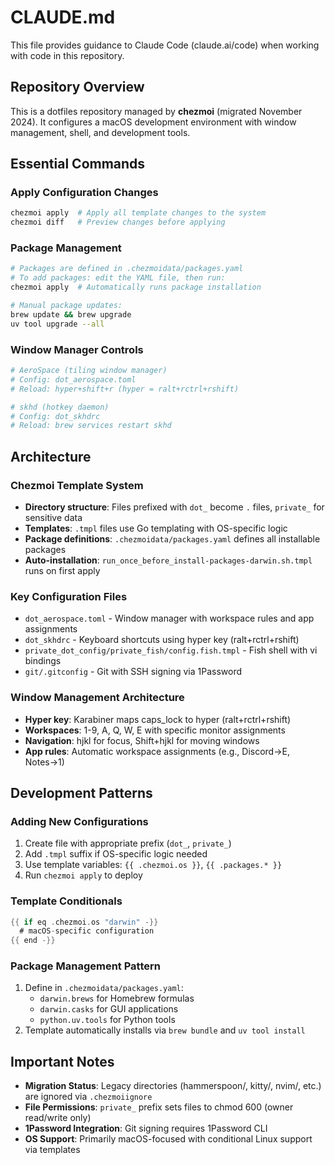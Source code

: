 # CLAUDE.md

This file provides guidance to Claude Code (claude.ai/code) when working with code in this repository.

## Repository Overview

This is a dotfiles repository managed by **chezmoi** (migrated November 2024). It configures a macOS development environment with window management, shell, and development tools.

## Essential Commands

### Apply Configuration Changes
```bash
chezmoi apply  # Apply all template changes to the system
chezmoi diff   # Preview changes before applying
```

### Package Management
```bash
# Packages are defined in .chezmoidata/packages.yaml
# To add packages: edit the YAML file, then run:
chezmoi apply  # Automatically runs package installation

# Manual package updates:
brew update && brew upgrade
uv tool upgrade --all
```

### Window Manager Controls
```bash
# AeroSpace (tiling window manager)
# Config: dot_aerospace.toml
# Reload: hyper+shift+r (hyper = ralt+rctrl+rshift)

# skhd (hotkey daemon)
# Config: dot_skhdrc
# Reload: brew services restart skhd
```

## Architecture

### Chezmoi Template System
- **Directory structure**: Files prefixed with `dot_` become `.` files, `private_` for sensitive data
- **Templates**: `.tmpl` files use Go templating with OS-specific logic
- **Package definitions**: `.chezmoidata/packages.yaml` defines all installable packages
- **Auto-installation**: `run_once_before_install-packages-darwin.sh.tmpl` runs on first apply

### Key Configuration Files
- `dot_aerospace.toml` - Window manager with workspace rules and app assignments
- `dot_skhdrc` - Keyboard shortcuts using hyper key (ralt+rctrl+rshift)
- `private_dot_config/private_fish/config.fish.tmpl` - Fish shell with vi bindings
- `git/.gitconfig` - Git with SSH signing via 1Password

### Window Management Architecture
- **Hyper key**: Karabiner maps caps_lock to hyper (ralt+rctrl+rshift)
- **Workspaces**: 1-9, A, Q, W, E with specific monitor assignments
- **Navigation**: hjkl for focus, Shift+hjkl for moving windows
- **App rules**: Automatic workspace assignments (e.g., Discord→E, Notes→1)

## Development Patterns

### Adding New Configurations
1. Create file with appropriate prefix (`dot_`, `private_`)
2. Add `.tmpl` suffix if OS-specific logic needed
3. Use template variables: `{{ .chezmoi.os }}`, `{{ .packages.* }}`
4. Run `chezmoi apply` to deploy

### Template Conditionals
```go
{{ if eq .chezmoi.os "darwin" -}}
  # macOS-specific configuration
{{ end -}}
```

### Package Management Pattern
1. Define in `.chezmoidata/packages.yaml`:
   - `darwin.brews` for Homebrew formulas
   - `darwin.casks` for GUI applications
   - `python.uv.tools` for Python tools
2. Template automatically installs via `brew bundle` and `uv tool install`

## Important Notes

- **Migration Status**: Legacy directories (hammerspoon/, kitty/, nvim/, etc.) are ignored via `.chezmoiignore`
- **File Permissions**: `private_` prefix sets files to chmod 600 (owner read/write only)
- **1Password Integration**: Git signing requires 1Password CLI
- **OS Support**: Primarily macOS-focused with conditional Linux support via templates
